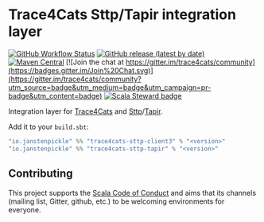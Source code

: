 # Trace4Cats Sttp/Tapir integration layer

[![GitHub Workflow Status](https://img.shields.io/github/workflow/status/trace4cats/trace4cats-sttp/Continuous%20Integration)](https://github.com/trace4cats/trace4cats-sttp/actions?query=workflow%3A%22Continuous%20Integration%22)
[![GitHub release (latest by date)](https://img.shields.io/github/v/release/trace4cats/trace4cats-sttp?label=stable)](https://github.com/trace4cats/trace4cats-sttp/releases/latest)
[![Maven Central](https://img.shields.io/maven-central/v/io.janstenpickle/trace4cats-sttp-client3_2.13?label=early)](https://maven-badges.herokuapp.com/maven-central/io.janstenpickle/trace4cats-sttp-client3_2.13)
[![Join the chat at https://gitter.im/trace4cats/community](https://badges.gitter.im/Join%20Chat.svg)](https://gitter.im/trace4cats/community?utm_source=badge&utm_medium=badge&utm_campaign=pr-badge&utm_content=badge)
[![Scala Steward badge](https://img.shields.io/badge/Scala_Steward-helping-blue.svg?style=flat&logo=data:image/png;base64,iVBORw0KGgoAAAANSUhEUgAAAA4AAAAQCAMAAAARSr4IAAAAVFBMVEUAAACHjojlOy5NWlrKzcYRKjGFjIbp293YycuLa3pYY2LSqql4f3pCUFTgSjNodYRmcXUsPD/NTTbjRS+2jomhgnzNc223cGvZS0HaSD0XLjbaSjElhIr+AAAAAXRSTlMAQObYZgAAAHlJREFUCNdNyosOwyAIhWHAQS1Vt7a77/3fcxxdmv0xwmckutAR1nkm4ggbyEcg/wWmlGLDAA3oL50xi6fk5ffZ3E2E3QfZDCcCN2YtbEWZt+Drc6u6rlqv7Uk0LdKqqr5rk2UCRXOk0vmQKGfc94nOJyQjouF9H/wCc9gECEYfONoAAAAASUVORK5CYII=)](https://scala-steward.org)

Integration layer for [Trace4Cats] and [Sttp]/[Tapir].

Add it to your `build.sbt`:

```scala
"io.janstenpickle" %% "trace4cats-sttp-client3" % "<version>"
"io.janstenpickle" %% "trace4cats-sttp-tapir" % "<version>"
```


## Contributing

This project supports the [Scala Code of Conduct](https://typelevel.org/code-of-conduct.html) and aims that its channels
(mailing list, Gitter, github, etc.) to be welcoming environments for everyone.

[Trace4Cats]: https://github.com/trace4cats/trace4cats
[Sttp]: https://sttp.softwaremill.com
[Tapir]: https://tapir.softwaremill.com